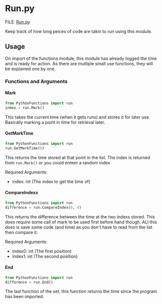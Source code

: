 # Run.py

FILE: [Run.py](../PythonFunctions/run.py)

Keep track of how long peices of code are takin to run using this module.

## Usage

On import of the functions module, this module has already logged the time and is ready for action. As there are multiple small use functions, they will be explained one by one.

### Functions and Arguments

#### Mark

```py
from PythonFunctions import run
index = run.Mark()
```

This takes the current time (when it gets runs) and stores it for later use. Basically marking a point in time for retrieval later.

#### GetMarkTime

```py
from PythonFunctions import run
run.GetMarkTime(0)
```

This returns the time stored at that point in the list. The index is returned from `run.Mark()` or you could enteer a random index

Required Arguments:

- index: int (The index to get the time of)

#### CompareIndexx

```py
from PythonFunctions import run
difference = run.CompareIndex(0, 4)
```

This returns the difference between the time at the two indexs stored. This does require some call of mark to be used first before hand though. ALl this does is save some code (and time) as you don't have to read from the list then compare it.

Required Arguments:

- Index0: int (The first position)
- Index1: int (The second position)

#### End

```py
from PythonFunctions import run
difference = run.End()
```

The last function of the set, this function returns the time since the program has been imported.
